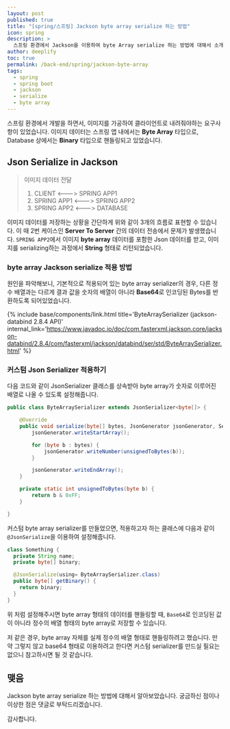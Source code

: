 ```yaml
---
layout: post
published: true
title: "[spring/스프링] Jackson byte array serialize 하는 방법"
icon: spring
description: >
  스프링 환경에서 Jackson을 이용하여 byte Array serialize 하는 방법에 대해서 소개합니다.
author: deeplify
toc: true
permalink: /back-end/spring/jackson-byte-array
tags:
  - spring
  - spring boot
  - jackson
  - serialize
  - byte array
---
```


스프링 환경에서 개발을 하면서, 이미지를 가공하여 클라이언트로 내려줘야하는 요구사항이 있었습니다. 이미지 데이터는 스프링 앱 내에서는 **Byte Array** 타입으로, Database 상에서는 **Binary** 타입으로 핸들링되고 있었습니다.

## Json Serialize in Jackson

> 이미지 데이터 전달
> 1. CLIENT <---> SPRING APP1
> 2. SPRING APP1 <---> SPRING APP2
> 3. SPRING APP2 <---> DATABASE

이미지 데이터를 저장하는 상황을 간단하게 위와 같이 3개의 흐름로 표현할 수 있습니다. 이 때 2번 케이스인 **Server To Server** 간의 데이터 전송에서 문제가 발생했습니다. `SPRING APP2`에서 이미지 **byte array** 데이터를 포함한 Json 데이터를 받고, 이미지를 serializing하는 과정에서 **String** 형태로 리턴되었습니다.

### byte array Jackson serialize 적용 방법

원인을 파악해보니, 기본적으로 적용되어 있는 byte array serializer의 경우, 다른 정수 배열과는 다르게 결과 값을 숫자의 배열이 아니라 **Base64**로 인코딩된 Bytes를 반환하도록 되어있었습니다.

{% include base/components/link.html title='ByteArraySerializer (jackson-databind 2.8.4 API)' internal_link='https://www.javadoc.io/doc/com.fasterxml.jackson.core/jackson-databind/2.8.4/com/fasterxml/jackson/databind/ser/std/ByteArraySerializer.html' %}

### 커스텀 Json Serializer 적용하기

다음 코드와 같이 JsonSerializer 클래스를 상속받아 byte array가 숫자로 이루어진 배열로 나올 수 있도록 설정해줍니다.

```java
public class ByteArraySerializer extends JsonSerializer<byte[]> {

    @Override
    public void serialize(byte[] bytes, JsonGenerator jsonGenerator, SerializerProvider provider) throws IOException {
        jsonGenerator.writeStartArray();

        for (byte b : bytes) {
            jsonGenerator.writeNumber(unsignedToBytes(b));
        }

        jsonGenerator.writeEndArray();
    }

    private static int unsignedToBytes(byte b) {
        return b & 0xFF;
    }

}
```

커스텀 byte array serializer를 만들었으면, 적용하고자 하는 클래스에 다음과 같이 `@JsonSerialize`을 이용하여 설정해줍니다.

```java
class Something {
  private String name;
  private byte[] binary;

  @JsonSerialize(using= ByteArraySerializer.class)
  public byte[] getBinary() {
    return binary;
  }
}
```

위 처럼 설정해주시면 byte array 형태의 데이터를 핸들링할 때, `Base64`로 인코딩된 값이 아니라 정수의 배열 형태의 byte array로 저장할 수 있습니다.

저 같은 경우, byte array 자체를 실제 정수의 배열 형태로 핸들링하려고 했습니다. 만약 그렇지 않고 base64 형태로 이용하려고 한다면 커스텀 serializer를 만드실 필요는 없으니 참고하시면 될 것 같습니다.

## 맺음

Jackson byte array serialize 하는 방법에 대해서 알아보았습니다. 궁금하신 점이나 이상한 점은 댓글로 부탁드리겠습니다.

감사합니다.
